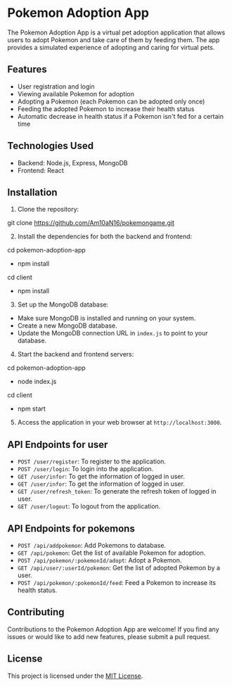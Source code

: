 # Pokemon Adoption App

The Pokemon Adoption App is a virtual pet adoption application that allows users to adopt Pokemon and take care of them by feeding them. The app provides a simulated experience of adopting and caring for virtual pets.

## Features

- User registration and login
- Viewing available Pokemon for adoption
- Adopting a Pokemon (each Pokemon can be adopted only once)
- Feeding the adopted Pokemon to increase their health status
- Automatic decrease in health status if a Pokemon isn't fed for a certain time

## Technologies Used

- Backend: Node.js, Express, MongoDB
- Frontend: React

## Installation

1. Clone the repository:

git clone https://github.com/Am10aN16/pokemongame.git


2. Install the dependencies for both the backend and frontend:

cd pokemon-adoption-app
- npm install

cd client
- npm install


3. Set up the MongoDB database:

- Make sure MongoDB is installed and running on your system.
- Create a new MongoDB database.
- Update the MongoDB connection URL in `index.js` to point to your database.

4. Start the backend and frontend servers:

cd pokemon-adoption-app
- node index.js

cd client
- npm start


5. Access the application in your web browser at `http://localhost:3000`.

## API Endpoints for user
- `POST /user/register`: To register to the application.
- `POST /user/login`: To login into the application.
- `GET /user/infor`: To get the information of logged in user.
- `GET /user/infor`: To get the information of logged in user.
- `GET /user/refresh_token`: To generate the refresh token of logged in user.
- `GET /user/logout`: To logout from the application.

## API Endpoints for pokemons

- `POST /api/addpokemon`: Add Pokemons to database.
- `GET /api/pokemon`: Get the list of available Pokemon for adoption.
- `POST /api/pokemon/:pokemonId/adopt`: Adopt a Pokemon.
- `GET /api/user/:userId/pokemon`: Get the list of adopted Pokemon by a user.
- `POST /api/pokemon/:pokemonId/feed`: Feed a Pokemon to increase its health status.

## Contributing

Contributions to the Pokemon Adoption App are welcome! If you find any issues or would like to add new features, please submit a pull request.

## License

This project is licensed under the [MIT License](LICENSE).
